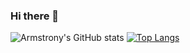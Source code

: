 ### Hi there 👋

![Armstrony's GitHub stats](https://github-readme-stats.vercel.app/api?username=armstrony&count_private=true&include_all_commits=true)
[![Top Langs](https://github-readme-stats.vercel.app/api/top-langs/?username=armstrony&layout=compact)](https://github.com/armstrony/github-readme-stats)
<!--
**armstrony/armstrony** is a ✨ _special_ ✨ repository because its `README.md` (this file) appears on your GitHub profile.

Here are some ideas to get you started:

- 🔭 I’m currently working on ...
- 🌱 I’m currently learning ...
- 👯 I’m looking to collaborate on ...
- 🤔 I’m looking for help with ...
- 💬 Ask me about ...
- 📫 How to reach me: ...
- 😄 Pronouns: ...
- ⚡ Fun fact: ...
-->
